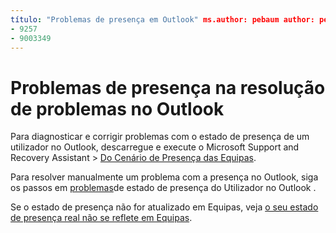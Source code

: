 ```yaml
---
título: "Problemas de presença em Outlook" ms.author: pebaum author: pebaum manager: scotv ms.date: 04/8/2021 ms.audience: Admin ms.topic: article ms.service: o365-administration ROBOTS: NOINDEX, NOFOLLOW localization_priority: Priority ms.collection: Adm_O365 ms.custom:
- 9257
- 9003349
---
```


# <a name="troubleshoot-presence-issues-in-outlook"></a>Problemas de presença na resolução de problemas no Outlook

Para diagnosticar e corrigir problemas com o estado de presença de um utilizador no Outlook, descarregue e execute o Microsoft Support and Recovery Assistant > [Do Cenário de Presença das Equipas](https://aka.ms/SaRA-TeamsPresenceScenario).

Para resolver manualmente um problema com a presença no Outlook, siga os passos em [problemas](https://docs.microsoft.com/microsoftteams/troubleshoot/teams-im-presence/issues-with-presence-in-outlook)de estado de presença do Utilizador no Outlook .

Se o estado de presença não for atualizado em Equipas, veja [o seu estado de presença real não se reflete em Equipas](https://docs.microsoft.com/microsoftteams/troubleshoot/teams-im-presence/presence-not-show-actual-status).

